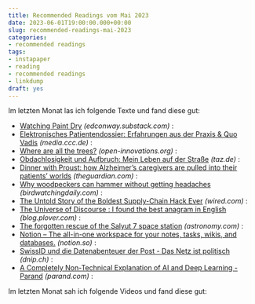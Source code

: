 ```yaml
---
title: Recommended Readings vom Mai 2023
date: 2023-06-01T19:00:00.000+00:00
slug: recommended-readings-mai-2023
categories:
- recommended readings
tags:
- instapaper
- reading
- recommended readings
- linkdump
draft: yes
---
```


Im letzten Monat las ich folgende Texte und fand diese gut:

- [Watching Paint Dry](https://edconway.substack.com/p/watching-paint-dry) *(edconway.substack.com)* :
- [Elektronisches Patientendossier: Erfahrungen aus der Praxis &amp; Quo Vadis](https://media.ccc.de/v/dgwk2023-56044-elektronisches-patientend) *(media.ccc.de)* :
- [Where are all the trees?](https://open-innovations.org/blog/2023-05-23-where-are-all-the-trees) *(open-innovations.org)* :
- [Obdachlosigkeit und Aufbruch: Mein Leben auf der Straße](https://taz.de/!5931604/) *(taz.de)* :
- [Dinner with Proust: how Alzheimer’s caregivers are pulled into their patients’ worlds](https://www.theguardian.com/society/2023/feb/28/dinner-with-proust-how-alzheimers-caregivers-are-pulled-into-their-patients-worlds) *(theguardian.com)* :
- [Why woodpeckers can hammer without getting headaches](https://www.birdwatchingdaily.com/news/science/woodpeckers-hammer-without-headaches/) *(birdwatchingdaily.com)* :
- [The Untold Story of the Boldest Supply-Chain Hack Ever](https://www.wired.com/story/the-untold-story-of-solarwinds-the-boldest-supply-chain-hack-ever/) *(wired.com)* :
- [The Universe of Discourse : I found the best anagram in English](https://blog.plover.com/lang/anagram-scoring.html) *(blog.plover.com)* :
- [The forgotten rescue of the Salyut 7 space station](https://astronomy.com/news/2020/10/the-forgotten-rescue-of-the-salyut-7-space-station) *(astronomy.com)* :
- [Notion – The all-in-one workspace for your notes, tasks, wikis, and databases.](https://www.notion.so/) *(notion.so)* :
- [SwissID und die Datenabenteuer der Post - Das Netz ist politisch](https://dnip.ch/2023/04/25/swissid-und-die-datenabenteuer-der-post/) *(dnip.ch)* :
- [A Completely Non-Technical Explanation of AI and Deep Learning - Parand](https://www.parand.com/a-completely-non-technical-explanation-of-ai.html) *(parand.com)* :

Im letzten Monat sah ich folgende Videos und fand diese gut:

